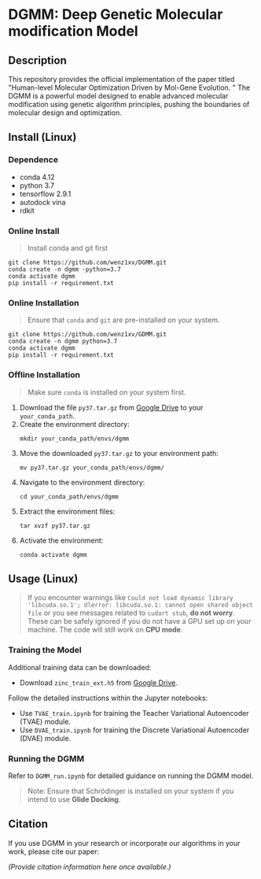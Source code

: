 # DGMM: Deep Genetic Molecular modification Model

## Description
This repository provides the official implementation of the paper titled "Human-level Molecular Optimization Driven by Mol-Gene Evolution. " The DGMM is a powerful model designed to enable advanced molecular modification using genetic algorithm principles, pushing the boundaries of molecular design and optimization.
## Install (Linux)

### Dependence
- conda 4.12
- python 3.7
- tensorflow 2.9.1
- autodock vina
- rdkit

### Online Install
> Install conda and git first
```
git clone https://github.com/wenz1xv/DGMM.git
conda create -n dgmm -python=3.7
conda activate dgmm
pip install -r requirement.txt
```

### Online Installation
> Ensure that `conda` and `git` are pre-installed on your system.
```
git clone https://github.com/wenz1xv/GDMM.git
conda create -n dgmm python=3.7
conda activate dgmm
pip install -r requirement.txt
```

### Offline Installation
> Make sure `conda` is installed on your system first.

1. Download the file `py37.tar.gz` from [Google Drive](https://drive.google.com/drive/folders/1oB63AxrvwGbI8GmFR-5eE3xFwK61QmCs?usp=drive_link) to your `your_conda_path`.
2. Create the environment directory:
   ```
   mkdir your_conda_path/envs/dgmm
   ```
3. Move the downloaded `py37.tar.gz` to your environment path:
   ```
   mv py37.tar.gz your_conda_path/envs/dgmm/
   ```
4. Navigate to the environment directory:
   ```
   cd your_conda_path/envs/dgmm
   ```
5. Extract the environment files:
   ```
   tar xvzf py37.tar.gz
   ```
6. Activate the environment:
   ```
   conda activate dgmm
   ```

## Usage (Linux)

> If you encounter warnings like `Could not load dynamic library 'libcuda.so.1'; dlerror: libcuda.so.1: cannot open shared object file` or you see messages related to `cudart stub`, __do not worry__. These can be safely ignored if you do not have a GPU set up on your machine. The code will still work on **CPU mode**.

### Training the Model


Additional training data can be downloaded:

- Download `zinc_train_ext.h5` from [Google Drive](https://drive.google.com/drive/folders/1oB63AxrvwGbI8GmFR-5eE3xFwK61QmCs?usp=drive_link).

Follow the detailed instructions within the Jupyter notebooks:

- Use `TVAE_train.ipynb` for training the Teacher Variational Autoencoder (TVAE) module.
- Use `DVAE_train.ipynb` for training the Discrete Variational Autoencoder (DVAE) module.

### Running the DGMM
Refer to `DGMM_run.ipynb` for detailed guidance on running the DGMM model.

> Note: Ensure that Schrödinger is installed on your system if you intend to use **Glide Docking**.

## Citation
If you use DGMM in your research or incorporate our algorithms in your work, please cite our paper:

*(Provide citation information here once available.)*